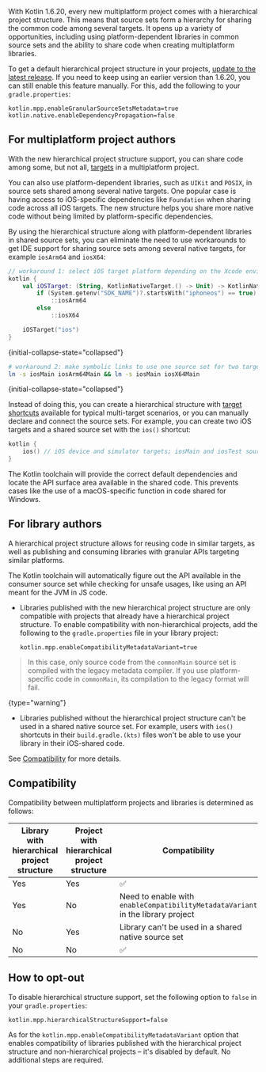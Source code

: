 [//]: # (title: 分层项目结构)

With Kotlin 1.6.20, every new multiplatform project comes with a hierarchical project structure. This means that source
sets form a hierarchy for sharing the common code among several targets. It opens up a variety of opportunities,
including using platform-dependent libraries in common source sets and the ability to share code when creating multiplatform
libraries.

To get a default hierarchical project structure in your
projects, [update to the latest release](releases.md#更新到新版本). If you need to keep using an earlier version
than 1.6.20, you can still enable this feature manually. For this, add the following to your `gradle.properties`:

```properties
kotlin.mpp.enableGranularSourceSetsMetadata=true
kotlin.native.enableDependencyPropagation=false
```

## For multiplatform project authors

With the new hierarchical project structure support, you can share code among some, but not
all, [targets](multiplatform-dsl-reference.md#目标) in a multiplatform project.

You can also use platform-dependent libraries, such as `UIKit` and `POSIX`, in source sets shared among several native
targets. One popular case is having access to iOS-specific dependencies like `Foundation` when sharing code across all
iOS targets. The new structure helps you share more native code without being limited by platform-specific dependencies.

By using the hierarchical structure along with platform-dependent libraries in shared source sets, you can eliminate the
need to use workarounds to get IDE support for sharing source sets among several native targets, for
example `iosArm64` and `iosX64`:

```kotlin
// workaround 1: select iOS target platform depending on the Xcode environment variables
kotlin {
    val iOSTarget: (String, KotlinNativeTarget.() -> Unit) -> KotlinNativeTarget =
        if (System.getenv("SDK_NAME")?.startsWith("iphoneos") == true)
            ::iosArm64
        else
            ::iosX64

    iOSTarget("ios")
}
```
{initial-collapse-state="collapsed"}

```bash
# workaround 2: make symbolic links to use one source set for two targets
ln -s iosMain iosArm64Main && ln -s iosMain iosX64Main
```
{initial-collapse-state="collapsed"}

Instead of doing this, you can create a hierarchical structure
with [target shortcuts](multiplatform-share-on-platforms.md#使用目标快捷方式)
available for typical multi-target scenarios, or you can manually declare and connect the source sets. For example, you
can create two iOS targets and a shared source set with the `ios()` shortcut:

```kotlin
kotlin {
    ios() // iOS device and simulator targets; iosMain and iosTest source sets
}
```

The Kotlin toolchain will provide the correct default dependencies and locate the API surface area available in the shared
code. This prevents cases like the use of a macOS-specific function in code shared for Windows.

## For library authors

A hierarchical project structure allows for reusing code in similar targets, as well as publishing and consuming libraries
with granular APIs targeting similar platforms.

The Kotlin toolchain will automatically figure out the API available in the consumer source set while checking for
unsafe usages, like using an API meant for the JVM in JS code.

* Libraries published with the new hierarchical project structure are only compatible with projects that already have a hierarchical
  project structure. To enable compatibility with non-hierarchical projects, add the following to
  the `gradle.properties` file in your library project:

  ```properties
  kotlin.mpp.enableCompatibilityMetadataVariant=true
  ```

 > In this case, only source code from the `commonMain` source set is compiled with the legacy metadata compiler. If you
 > use platform-specific code in `commonMain`, its compilation to the legacy format will fail.
 >
 {type="warning"}

* Libraries published without the hierarchical project structure can't be used in a shared native source set. For
  example, users with `ios()` shortcuts in their `build.gradle.(kts)` files won't be able to use your library in their
  iOS-shared code.

See [Compatibility](#compatibility) for more details.

## Compatibility

Compatibility between multiplatform projects and libraries is determined as follows:

| Library with hierarchical project structure | Project with hierarchical project structure | Compatibility                                                                   |
|---------------------------------------------|---------------------------------------------|---------------------------------------------------------------------------------|
| Yes                                         | Yes                                         | ✅                                                                               |
| Yes                                         | No                                          | Need to enable with `enableCompatibilityMetadataVariant` in the library project |
| No                                          | Yes                                         | Library can't be used in a shared native source set                             |
| No                                          | No                                          | ✅                                                                               |

## How to opt-out

To disable hierarchical structure support, set the following option to `false` in your `gradle.properties`:

```properties
kotlin.mpp.hierarchicalStructureSupport=false
```

As for the `kotlin.mpp.enableCompatibilityMetadataVariant` option that enables compatibility of libraries published with
the hierarchical project structure and non-hierarchical projects – it's disabled by default. No additional steps are required.
